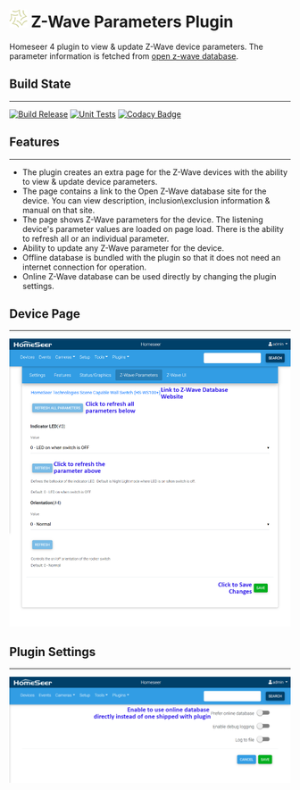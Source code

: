 # <img src="/asserts/HS4%20128px.png" width="32px" height="32px"> Z-Wave Parameters Plugin
Homeseer 4 plugin to view & update Z-Wave device parameters. The parameter information is fetched from [open z-wave database](https://www.opensmarthouse.org/zwavedatabase/).

## Build State
-----------
[![Build Release](https://github.com/dk307/HSPI_ZWaveParameters/actions/workflows/buildrelease.yml/badge.svg)](https://github.com/dk307/HSPI_ZWaveParameters/actions/workflows/buildrelease.yml)
[![Unit Tests](https://github.com/dk307/HSPI_ZWaveParameters/actions/workflows/tests.yml/badge.svg)](https://github.com/dk307/HSPI_ZWaveParameters/actions/workflows/tests.yml)
[![Codacy Badge](https://app.codacy.com/project/badge/Grade/9aa22e16a28a4b56ab2b03135ba4d57b)](https://www.codacy.com/gh/dk307/HSPI_ZWaveParameters/dashboard?utm_source=github.com&amp;utm_medium=referral&amp;utm_content=dk307/HSPI_ZWaveParameters&amp;utm_campaign=Badge_Grade)

## Features
-----------

* The plugin creates an extra page for the Z-Wave devices with the ability to view & update device parameters.
* The page contains a link to the Open Z-Wave database site for the device. You can view description, inclusion\exclusion information & manual on that site.
* The page shows Z-Wave parameters for the device. The listening device's parameter values are loaded on page load. There is the ability to refresh all or an individual parameter.
* Ability to update any Z-Wave parameter for the device.
* Offline database is bundled with the plugin so that it does not need an internet connection for operation.
* Online Z-Wave database can be used directly by changing the plugin settings. 

## Device Page
----------
<img src="/asserts/Page.png">

## Plugin Settings
----------
<img src="/asserts/Settings.png">
